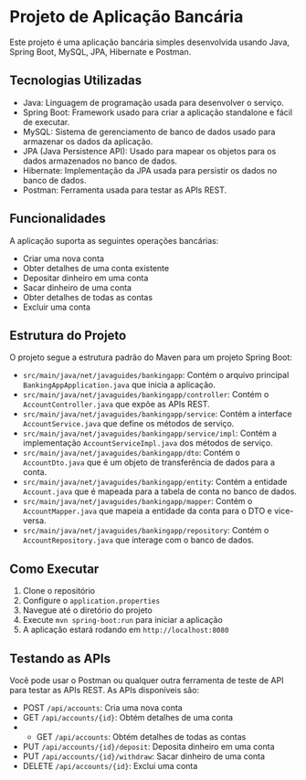 # Projeto de Aplicação Bancária

Este projeto é uma aplicação bancária simples desenvolvida usando Java, Spring Boot, MySQL, JPA, Hibernate e Postman.

## Tecnologias Utilizadas

- Java: Linguagem de programação usada para desenvolver o serviço.
- Spring Boot: Framework usado para criar a aplicação standalone e fácil de executar.
- MySQL: Sistema de gerenciamento de banco de dados usado para armazenar os dados da aplicação.
- JPA (Java Persistence API): Usado para mapear os objetos para os dados armazenados no banco de dados.
- Hibernate: Implementação da JPA usada para persistir os dados no banco de dados.
- Postman: Ferramenta usada para testar as APIs REST.

## Funcionalidades

A aplicação suporta as seguintes operações bancárias:

- Criar uma nova conta
- Obter detalhes de uma conta existente
- Depositar dinheiro em uma conta
- Sacar dinheiro de uma conta
- Obter detalhes de todas as contas
- Excluir uma conta

## Estrutura do Projeto

O projeto segue a estrutura padrão do Maven para um projeto Spring Boot:

- `src/main/java/net/javaguides/bankingapp`: Contém o arquivo principal `BankingAppApplication.java` que inicia a aplicação.
- `src/main/java/net/javaguides/bankingapp/controller`: Contém o `AccountController.java` que expõe as APIs REST.
- `src/main/java/net/javaguides/bankingapp/service`: Contém a interface `AccountService.java` que define os métodos de serviço.
- `src/main/java/net/javaguides/bankingapp/service/impl`: Contém a implementação `AccountServiceImpl.java` dos métodos de serviço.
- `src/main/java/net/javaguides/bankingapp/dto`: Contém o `AccountDto.java` que é um objeto de transferência de dados para a conta.
- `src/main/java/net/javaguides/bankingapp/entity`: Contém a entidade `Account.java` que é mapeada para a tabela de conta no banco de dados.
- `src/main/java/net/javaguides/bankingapp/mapper`: Contém o `AccountMapper.java` que mapeia a entidade da conta para o DTO e vice-versa.
- `src/main/java/net/javaguides/bankingapp/repository`: Contém o `AccountRepository.java` que interage com o banco de dados.

## Como Executar

1. Clone o repositório
2. Configure o `application.properties`
3. Navegue até o diretório do projeto
4. Execute `mvn spring-boot:run` para iniciar a aplicação
5. A aplicação estará rodando em `http://localhost:8080`

## Testando as APIs

Você pode usar o Postman ou qualquer outra ferramenta de teste de API para testar as APIs REST. As APIs disponíveis são:

- POST `/api/accounts`: Cria uma nova conta
- GET `/api/accounts/{id}`: Obtém detalhes de uma conta
- - GET `/api/accounts`: Obtém detalhes de todas as contas
- PUT `/api/accounts/{id}/deposit`: Deposita dinheiro em uma conta
- PUT `/api/accounts/{id}/withdraw`: Sacar dinheiro de uma conta
- DELETE `/api/accounts/{id}`: Exclui uma conta
